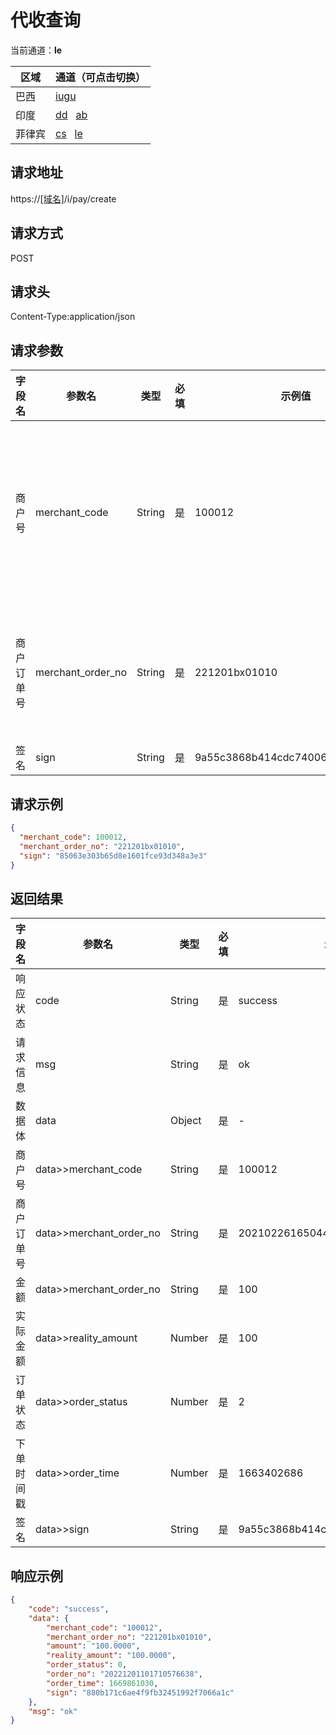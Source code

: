 
# 代收查询

当前通道：**le**

| 区域 | 通道（可点击切换）                                           |
| --- |-----------------------------------------------------|
| 巴西 | [iugu](代收查询.html)                                   |
| 印度 | [dd](代收查询(dd).html)&nbsp;&nbsp; [ab](代收查询(ab).html) |
| 菲律宾 | [cs](代收查询(cs).html)&nbsp;&nbsp; [le](代收查询(le).html) |

## 请求地址
https://[[域名]](../help/区域域名.html)/i/pay/create

## 请求方式
POST

## 请求头
Content-Type:application/json

## 请求参数

| 字段名 | 参数名 | 类型  | 必填  | 示例值 | 描述  |
|--|-----|-----|-----|-----|-----|
|商户号 |	merchant_code	|String	|是	|100012	|商户后台分配的商户号(商户系统->账户信息获取)|
|商户订单号 |	merchant_order_no|	String|	是	|221201bx01010|	商户系统商户订单号，要求32个字符内|
|签名|	sign|	String|	是|	9a55c3868b414cdc740068420a2d3q00|[签名算法](../rule/签名算法.html)|

## 请求示例

```json
{
  "merchant_code": 100012,
  "merchant_order_no": "221201bx01010",
  "sign": "85063e303b65d8e1601fce93d348a3e3"
}
```

## 返回结果

|字段名|参数名|类型|必填|示例值|描述|
|-----|-------------------------|-----|-----|-----|-----|
|响应状态|code|String|是|success|success/fail/error|
|请求信息|msg|String|是|ok|返回的请求信息|
|数据体|data|Object|是|-|以下为数据体属性|
|商户号|data>>merchant_code|String|是|100012|商户后台分配的商户号(商户系统->账户信息获取)|
|商户订单号|data>>merchant_order_no|String|是|20210226165044236|商户系统商户订单号，要求32个字符内|
|金额|data>>merchant_order_no |	String|	是|100|单位(元)|
|实际金额|data>>reality_amount|Number|是|100|单位(元)|
|订单状态|data>>order_status|Number|是|2|参数说明|
|下单时间戳|data>>order_time|Number|是|1663402686 |精确到秒|
|签名|data>>sign|String|是|9a55c3868b414cdc740068420a2d3q00|[签名算法](../rule/签名算法.html)|


## 响应示例

```json
{
    "code": "success",
    "data": {
        "merchant_code": "100012",
        "merchant_order_no": "221201bx01010",
        "amount": "100.0000",
        "reality_amount": "100.0000",
        "order_status": 0,
        "order_no": "20221201101710576638",
        "order_time": 1669861030,
        "sign": "880b171c6ae4f9fb32451992f7066a1c"
    },
    "msg": "ok"
}
```